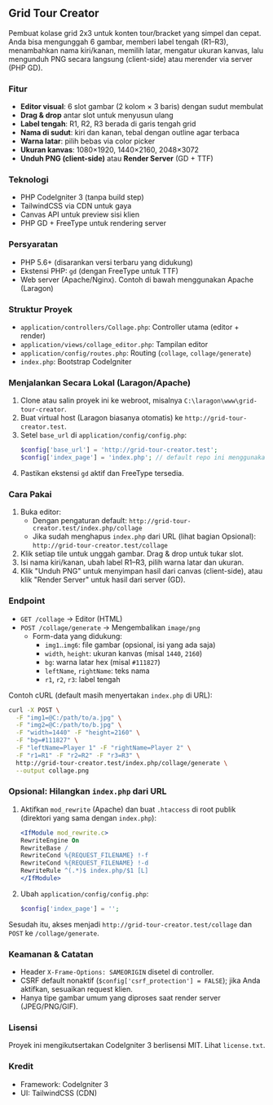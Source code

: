 ## Grid Tour Creator

Pembuat kolase grid 2x3 untuk konten tour/bracket yang simpel dan cepat. Anda bisa mengunggah 6 gambar, memberi label tengah (R1–R3), menambahkan nama kiri/kanan, memilih latar, mengatur ukuran kanvas, lalu mengunduh PNG secara langsung (client-side) atau merender via server (PHP GD).

### Fitur
- **Editor visual**: 6 slot gambar (2 kolom × 3 baris) dengan sudut membulat
- **Drag & drop** antar slot untuk menyusun ulang
- **Label tengah**: R1, R2, R3 berada di garis tengah grid
- **Nama di sudut**: kiri dan kanan, tebal dengan outline agar terbaca
- **Warna latar**: pilih bebas via color picker
- **Ukuran kanvas**: 1080×1920, 1440×2160, 2048×3072
- **Unduh PNG (client-side)** atau **Render Server** (GD + TTF)

### Teknologi
- PHP CodeIgniter 3 (tanpa build step)
- TailwindCSS via CDN untuk gaya
- Canvas API untuk preview sisi klien
- PHP GD + FreeType untuk rendering server

### Persyaratan
- PHP 5.6+ (disarankan versi terbaru yang didukung)
- Ekstensi PHP: `gd` (dengan FreeType untuk TTF)
- Web server (Apache/Nginx). Contoh di bawah menggunakan Apache (Laragon)

### Struktur Proyek
- `application/controllers/Collage.php`: Controller utama (editor + render)
- `application/views/collage_editor.php`: Tampilan editor
- `application/config/routes.php`: Routing (`collage`, `collage/generate`)
- `index.php`: Bootstrap CodeIgniter

### Menjalankan Secara Lokal (Laragon/Apache)
1. Clone atau salin proyek ini ke webroot, misalnya `C:\laragon\www\grid-tour-creator`.
2. Buat virtual host (Laragon biasanya otomatis) ke `http://grid-tour-creator.test`.
3. Setel `base_url` di `application/config/config.php`:
   ```php
   $config['base_url'] = 'http://grid-tour-creator.test';
   $config['index_page'] = 'index.php'; // default repo ini menggunakan index.php di URL
   ```
4. Pastikan ekstensi `gd` aktif dan FreeType tersedia.

### Cara Pakai
1. Buka editor:
   - Dengan pengaturan default: `http://grid-tour-creator.test/index.php/collage`
   - Jika sudah menghapus `index.php` dari URL (lihat bagian Opsional): `http://grid-tour-creator.test/collage`
2. Klik setiap tile untuk unggah gambar. Drag & drop untuk tukar slot.
3. Isi nama kiri/kanan, ubah label R1–R3, pilih warna latar dan ukuran.
4. Klik "Unduh PNG" untuk menyimpan hasil dari canvas (client-side), atau klik "Render Server" untuk hasil dari server (GD).

### Endpoint
- `GET /collage` → Editor (HTML)
- `POST /collage/generate` → Mengembalikan `image/png`
  - Form-data yang didukung:
    - `img1`..`img6`: file gambar (opsional, isi yang ada saja)
    - `width`, `height`: ukuran kanvas (misal `1440`, `2160`)
    - `bg`: warna latar hex (misal `#111827`)
    - `leftName`, `rightName`: teks nama
    - `r1`, `r2`, `r3`: label tengah

Contoh cURL (default masih menyertakan `index.php` di URL):
```bash
curl -X POST \
  -F "img1=@C:/path/to/a.jpg" \
  -F "img2=@C:/path/to/b.jpg" \
  -F "width=1440" -F "height=2160" \
  -F "bg=#111827" \
  -F "leftName=Player 1" -F "rightName=Player 2" \
  -F "r1=R1" -F "r2=R2" -F "r3=R3" \
  http://grid-tour-creator.test/index.php/collage/generate \
  --output collage.png
```

### Opsional: Hilangkan `index.php` dari URL
1. Aktifkan `mod_rewrite` (Apache) dan buat `.htaccess` di root publik (direktori yang sama dengan `index.php`):
   ```apache
   <IfModule mod_rewrite.c>
   RewriteEngine On
   RewriteBase /
   RewriteCond %{REQUEST_FILENAME} !-f
   RewriteCond %{REQUEST_FILENAME} !-d
   RewriteRule ^(.*)$ index.php/$1 [L]
   </IfModule>
   ```
2. Ubah `application/config/config.php`:
   ```php
   $config['index_page'] = '';
   ```
Sesudah itu, akses menjadi `http://grid-tour-creator.test/collage` dan `POST` ke `/collage/generate`.

### Keamanan & Catatan
- Header `X-Frame-Options: SAMEORIGIN` disetel di controller.
- CSRF default nonaktif (`$config['csrf_protection'] = FALSE`); jika Anda aktifkan, sesuaikan request klien.
- Hanya tipe gambar umum yang diproses saat render server (JPEG/PNG/GIF).

### Lisensi
Proyek ini mengikutsertakan CodeIgniter 3 berlisensi MIT. Lihat `license.txt`.

### Kredit
- Framework: CodeIgniter 3
- UI: TailwindCSS (CDN)


